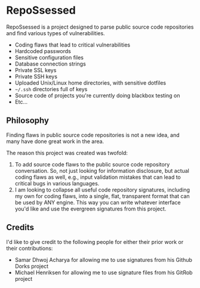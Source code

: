 # RepoSsessed

RepoSsessed is a project designed to parse public source code repositories and find various types of vulnerabilities. 

- Coding flaws that lead to critical vulnerabilities
- Hardcoded passwords
- Sensitive configuration files
- Database connection strings
- Private SSL keys
- Private SSH keys
- Uploaded Unix/Linux home directories, with sensitive dotfiles
- <code>~/.ssh</code> directories full of keys
- Source code of projects you're currently doing blackbox testing on
- Etc...

## Philosophy

Finding flaws in public source code repositories is not a new idea, and many have done great work in the area.

The reason this project was created was twofold:

1. To add source code flaws to the public source code repository conversation. So, not just looking for information disclosure, but actual coding flaws as well, e.g., input validation mistakes that can lead to critical bugs in various languages. 
2. I am looking to collapse all useful code repository signatures, including my own for coding flaws, into a single, flat, transparent format that can be used by ANY engine. This way you can write whatever interface you'd like and use the evergreen signatures from this project.

## Credits

I'd like to give credit to the following people for either their prior work or their contributions:

- Samar Dhwoj Acharya for allowing me to use signatures from his Github Dorks project
- Michael Henriksen for allowing me to use signature files from his GitRob project
